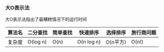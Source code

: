 ### 大O表示法

大O表示法指出了最糟糕情况下的运行时间

|算法名|二分查找|简单查找|快速排序|选择排序|旅行商问题|  
|------|-------|-------|-------|--------|---------|  
|复杂度|O(log n)|O(n)|O(n log n)|O(n平方)|O(n!)|